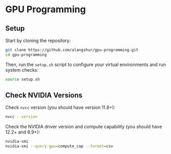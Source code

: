 # GPU Programming

## Setup

Start by cloning the repository:

```bash
git clone https://github.com/alangshur/gpu-programming.git
cd gpu-programming
```

Then, run the `setup.sh` script to configure your virtual environments and run system checks:

```bash
source setup.sh
```

## Check NVIDIA Versions

Check `nvcc` version (you should have version 11.8+):

```bash
nvcc --version
```

Check the NVIDIA driver version and compute capability (you should have 12.2+ and 8.9+):

```bash
nvidia-smi
nvidia-smi --query-gpu=compute_cap --format=csv
```